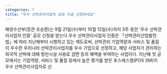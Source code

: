 ```yaml
---
categories: f
title: "우수 선박관리사업자 공모 지금 신청하세요"
---
```

해양수산부(장관 조승환)는 9월 21일(수)부터 10월 12일(수)까지 3주 동안 ‘우수 선박관리사업자 인증’ 공모 신청을 받는다.우수 선박관리사업자 인증은 「선박관리산업발전법」에 따라 지난해부터 시행하고 있는 제도로써, 선박관리 기업역량과 서비스 및 품질이 우수한 우리나라 선박관리사업자를 우수 기업으로 선정하고, 해당 사업자가 관리하는 외국적 선박에 대해 항만시설 사용료 감면 등의 혜택을 부여하는 사업이다. 지난해 첫 공모에서는 기업역량, 서비스 및 품질 등에서 높은 평가를 받은 포스에스엠(POS SM)이 우수 선박관리사업자로 선